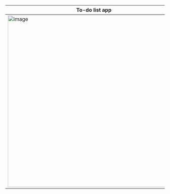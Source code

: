 |To-do list app|sort by date|sort by name|
|-|-|-|
|<img width="544" alt="image" src="https://github.com/user-attachments/assets/86e13ed9-0a8b-440e-ba1a-249afca7f9f4" />|<img width="544" alt="image" src="https://github.com/user-attachments/assets/e91b2eb1-cf8e-4665-924e-6fd547e0cf0d" />|<img width="544" alt="image" src="https://github.com/user-attachments/assets/6175e7dd-d4dd-42ab-965e-9f174386b027" />|


